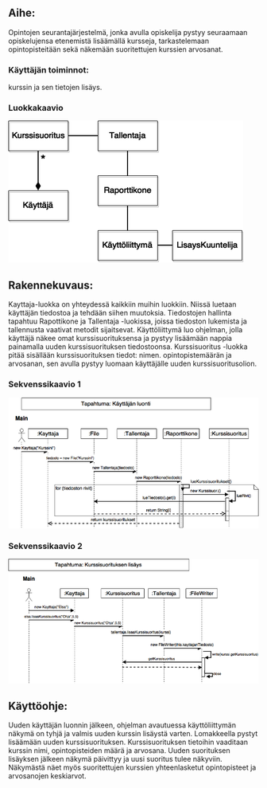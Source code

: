 ## Aihe: 
Opintojen seurantajärjestelmä, jonka avulla opiskelija pystyy seuraamaan opiskelujensa etenemistä lisäämällä kursseja, tarkastelemaan opintopisteitään sekä näkemään suoritettujen kurssien arvosanat.

### Käyttäjän toiminnot: 
kurssin ja sen tietojen lisäys.

### Luokkakaavio
![Alt text](https://github.com/enyrhine/Opintonaattori/blob/master/dokumentaatio/Java_luokkakaavio2.png "Luokkakaavio")

## Rakennekuvaus:
Kayttaja-luokka on yhteydessä kaikkiin muihin luokkiin. Niissä luetaan käyttäjän tiedostoa ja tehdään siihen muutoksia.
Tiedostojen hallinta tapahtuu Rapottikone ja Tallentaja -luokissa, joissa tiedoston lukemista ja tallennusta vaativat metodit sijaitsevat. Käyttöliittymä luo ohjelman, jolla käyttäjä näkee omat kurssisuorituksensa ja pystyy lisäämään nappia painamalla uuden kurssisuorituksen tiedostoonsa. Kurssisuoritus -luokka pitää sisällään kurssisuorituksen tiedot: nimen. opintopistemäärän ja arvosanan, sen avulla pystyy luomaan käyttäjälle uuden kurssisuoritusolion.

### Sekvenssikaavio 1
![Alt text](https://github.com/enyrhine/Opintonaattori/blob/master/dokumentaatio/sekvenssi2.png "Sekvenssikaavio")

### Sekvenssikaavio 2
![Alt text](https://github.com/enyrhine/Opintonaattori/blob/master/dokumentaatio/Sekvenssi_java.png "Sekvenssikaavio")

## Käyttöohje:
Uuden käyttäjän luonnin jälkeen, ohjelman avautuessa käyttöliittymän näkymä on tyhjä ja valmis uuden kurssin lisäystä varten. Lomakkeella pystyt lisäämään uuden kurssisuorituksen. Kurssisuorituksen tietoihin vaaditaan kurssin nimi, opintopisteiden määrä ja arvosana. Uuden suorituksen lisäyksen jälkeen näkymä päivittyy ja uusi suoritus tulee näkyviin. Näkymästä näet myös suoritettujen kurssien yhteenlasketut opintopisteet ja arvosanojen keskiarvot.
